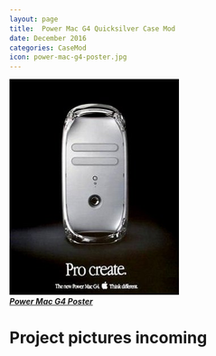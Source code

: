 ```yaml
---
layout: page
title:  Power Mac G4 Quicksilver Case Mod
date: December 2016
categories: CaseMod
icon: power-mac-g4-poster.jpg
---
```


**_![Power Mac G4 Poster](/assets/power-mac-g4-poster.jpg)  
[Power Mac G4 Poster](/assets/power-mac-g4-poster.jpg)_**

# Project pictures incoming
